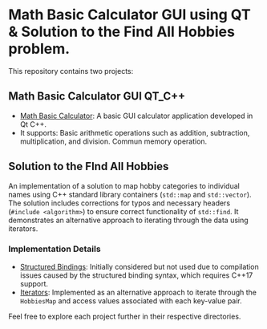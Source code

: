 # Math Basic Calculator GUI using QT & Solution to the Find All Hobbies problem.

This repository contains two projects:

## Math Basic Calculator GUI QT_C++
- [Math Basic Calculator](https://github.com/AdolfCarr/QT_Calculator/tree/main/basicCalculator): 
A basic GUI calculator application developed in Qt C++. 
- It supports:
 Basic arithmetic operations such as addition, subtraction, multiplication, and division.
 Commun memory operation.

## Solution to the FInd All Hobbies
An implementation of a solution to map hobby categories to individual names using C++ standard library containers (`std::map` and `std::vector`). The solution includes corrections for typos and necessary headers (`#include <algorithm>`) to ensure correct functionality of `std::find`. It demonstrates an alternative approach to iterating through the data using iterators.

### Implementation Details
- [Structured Bindings](https://github.com/AdolfCarr/QT_Calculator/blob/main/findAllHobbits/findAllHobbits_structuredBinding.cpp): Initially considered but not used due to compilation issues caused by the structured binding syntax, which requires C++17 support.
- [Iterators](https://github.com/AdolfCarr/QT_Calculator/blob/main/findAllHobbits/findAllHobbits_iteartor.cpp): Implemented as an alternative approach to iterate through the `HobbiesMap` and access values associated with each key-value pair.

Feel free to explore each project further in their respective directories.

